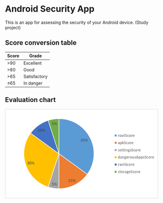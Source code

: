 # Android Security App

This is an app for assessing the security of your Android device.
(Study project)

## Score conversion table

|Score|Grade|
|-----|-----|
|>90	|Excellent|
|>80	|Good|
|>65	|Satisfactory|
|≤65	|In danger|

## Evaluation chart
<img src="https://github.com/VladislavPVI/AndroidSecurityApp/blob/master/graph.png" />
